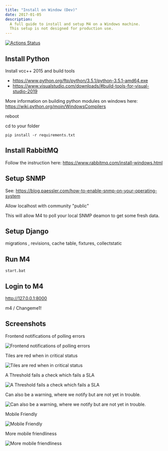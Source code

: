 ```yaml
---
title: "Install on Window (Dev)"
date: 2017-01-05
description:
  A full guide to install and setup M4 on a Windows machine.
  This setup is not designed for production use.
---
```


[![Actions Status](https://github.com/dgagnon/m4system/workflows/M4%20Unit%20Test/badge.svg)](https://github.com/dgagnon/m4system/actions)


## Install Python

Install vcc++ 2015 and build tools
- https://www.python.org/ftp/python/3.5.1/python-3.5.1-amd64.exe
- https://www.visualstudio.com/downloads/#build-tools-for-visual-studio-2019

More information on building python modules on windows here: https://wiki.python.org/moin/WindowsCompilers

reboot

cd to your folder

```
pip install -r requirements.txt
```

## Install RabbitMQ

Follow the instruction here: https://www.rabbitmq.com/install-windows.html


## Setup SNMP

See: https://blog.paessler.com/how-to-enable-snmp-on-your-operating-system

Allow localhost with community "public"

This will allow M4 to poll your local SNMP deamon to get some fresh data.


## Setup Django

migrations , revisions, cache table, fixtures, collectstatic

## Run M4

```
start.bat
```

## Login to M4

http://127.0.0.1:8000

m4 / Changeme1!


## Screenshots

Frontend notifications of polling errors

![Frontend notifications of polling errors](https://github.com/dgagnon/M4-Website/blob/master/content/en/m4%20screenshot%201.png)

Tiles are red when in critical status

![Tiles are red when in critical status](https://github.com/dgagnon/M4-Website/blob/master/content/en/m4%20screenshot%202.PNG)

A Threshold fails a check which fails a SLA

![A Threshold fails a check which fails a SLA](https://github.com/dgagnon/M4-Website/blob/master/content/en/m4%20screenshot%203.PNG)

Can also be a warning, where we notify but are not yet in trouble.

![Can also be a warning, where we notify but are not yet in trouble.](https://github.com/dgagnon/M4-Website/blob/master/content/en/m4%20screenshot4.PNG)

Mobile Friendly

![Mobile Friendly](https://github.com/dgagnon/M4-Website/blob/master/content/en/m4%20screenshot5.PNG)

More mobile friendliness

![More mobile friendliness](https://github.com/dgagnon/M4-Website/blob/master/content/en/m4%20screenshot6.PNG)
